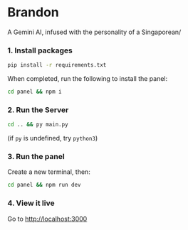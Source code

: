 # Brandon
A Gemini AI, infused with the personality of a Singaporean/


### 1. Install packages
```zsh
pip install -r requirements.txt
```

When completed, run the following to install the panel:
```bash
cd panel && npm i
```

### 2. Run the Server
```bash
cd .. && py main.py
```
(if `py` is undefined, try `python3`)

### 3. Run the panel
Create a new terminal, then:
```bash
cd panel && npm run dev
```

### 4. View it live
Go to [http://localhost:3000](http://localhost:3000)

